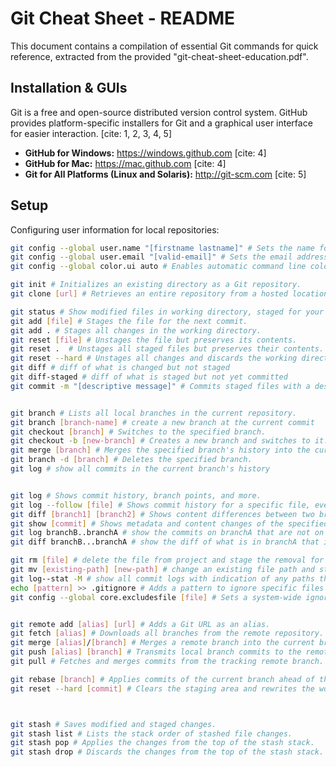 #   Git Cheat Sheet - README

This document contains a compilation of essential Git commands for quick reference, extracted from the provided "git-cheat-sheet-education.pdf".

##   Installation & GUIs

Git is a free and open-source distributed version control system. GitHub provides platform-specific installers for Git and a graphical user interface for easier interaction. [cite: 1, 2, 3, 4, 5]

* **GitHub for Windows:** https://windows.github.com [cite: 4]
* **GitHub for Mac:** https://mac.github.com [cite: 4]
* **Git for All Platforms (Linux and Solaris):** http://git-scm.com [cite: 5]

##   Setup

Configuring user information for local repositories:

```bash
git config --global user.name "[firstname lastname]" # Sets the name for credit when reviewing version history.
git config --global user.email "[valid-email]" # Sets the email address associated with each history marker.
git config --global color.ui auto # Enables automatic command line coloring for Git.

git init # Initializes an existing directory as a Git repository.
git clone [url] # Retrieves an entire repository from a hosted location via URL.

git status # Show modified files in working directory, staged for your next commit
git add [file] # Stages the file for the next commit.
git add . # Stages all changes in the working directory.
git reset [file] # Unstages the file but preserves its contents.
git reset .  # Unstages all staged files but preserves their contents.
git reset --hard # Unstages all changes and discards the working directory.
git diff # diff of what is changed but not staged
git diff-staged # diff of what is staged but not yet committed
git commit -m "[descriptive message]" # Commits staged files with a descriptive message.


git branch # Lists all local branches in the current repository.
git branch [branch-name] # create a new branch at the current commit
git checkout [branch] # Switches to the specified branch.
git checkout -b [new-branch] # Creates a new branch and switches to it.
git merge [branch] # Merges the specified branch's history into the current one
git branch -d [branch] # Deletes the specified branch.
git log # show all commits in the current branch's history


git log # Shows commit history, branch points, and more.
git log --follow [file] # Shows commit history for a specific file, even across renames.
git diff [branch1] [branch2] # Shows content differences between two branches.
git show [commit] # Shows metadata and content changes of the specified commit.
git log branchB..branchA # show the commits on branchA that are not on branchB
git diff branchB...branchA # show the diff of what is in branchA that is not in branchB

git rm [file] # delete the file from project and stage the removal for commit
git mv [existing-path] [new-path] # change an existing file path and stage the move
git log--stat -M # show all commit logs with indication of any paths that moved
echo [pattern] >> .gitignore # Adds a pattern to ignore specific files and directories.
git config --global core.excludesfile [file] # Sets a system-wide ignore pattern for all local repositories.


git remote add [alias] [url] # Adds a Git URL as an alias.
git fetch [alias] # Downloads all branches from the remote repository.
git merge [alias]/[branch] # Merges a remote branch into the current branch.
git push [alias] [branch] # Transmits local branch commits to the remote repository branch.
git pull # Fetches and merges commits from the tracking remote branch.

git rebase [branch] # Applies commits of the current branch ahead of the specified one.
git reset --hard [commit] # Clears the staging area and rewrites the working tree from the specified commit. 



git stash # Saves modified and staged changes.
git stash list # Lists the stack order of stashed file changes.
git stash pop # Applies the changes from the top of the stash stack.
git stash drop # Discards the changes from the top of the stash stack.

